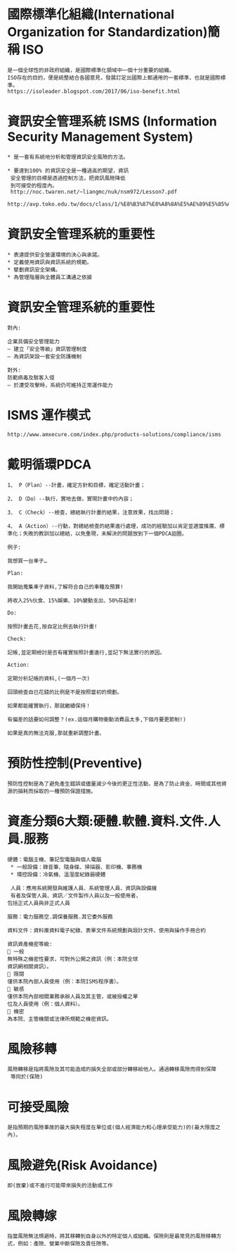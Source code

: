 # 國際標準化組織(International Organization for Standardization)簡稱 ISO
````
是一個全球性的非政府組織，是國際標準化領域中一個十分重要的組織。
ISO存在的目的，便是統整結合各國意見，發展訂定出國際上都通用的一套標準，也就是國際標準。
https://isoleader.blogspot.com/2017/06/iso-benefit.html

````` 
# 資訊安全管理系統 ISMS (Information Security Management System)
~~~
* 是一套有系統地分析和管理資訊安全風險的方法。

* 要達到100% 的資訊安全是一種過高的期望，資訊
 安全管理的目標是透過控制方法，把資訊風險降低
 到可接受的程度內。
 http://noc.twaren.net/~liangmc/nuk/nsm972/Lesson7.pdf
 http://avp.toko.edu.tw/docs/class/1/%E8%B3%87%E8%A8%8A%E5%AE%89%E5%85%A8%E7%AE%A1%E7%90%86%E5%88%B6%E5%BA%A6(ISMS)%E7%B0%A1%E4%BB%8B(%E5%AF%AC%E9%A0%BB).pdf
~~~
# 資訊安全管理系統的重要性
~~~
* 表達提供安全營運環境的決心與承諾。
* 定義使用資訊與資訊系統的規範。
* 擘劃資訊安全架構。
* 為管理階層與全體員工溝通之依據
~~~
# 資訊安全管理系統的重要性
~~~
對內:

企業具備安全管理能力
– 建立「安全等級」資訊管理制度
– 為資訊架設一套安全防護機制

對外:
防範病毒及駭客入侵
– 於遭受攻擊時，系統仍可維持正常運作能力
~~~
# ISMS 運作模式 
~~~
http://www.amxecure.com/index.php/products-solutions/compliance/isms
~~~
# 戴明循環PDCA 
~~~
1、 P（Plan）--計畫，確定方針和目標，確定活動計畫；

2、 D（Do）--執行，實地去做，實現計畫中的內容；

3、 C（Check）--檢查，總結執行計畫的結果，注意效果，找出問題；

4、 A（Action）--行動，對總結檢查的結果進行處理，成功的經驗加以肯定並適當推廣、標準化；失敗的教訓加以總結，以免重現，未解決的問題放到下一個PDCA迴圈。

例子:

我想買一台車子…

Plan:

我開始蒐集車子資料,了解符合自己的車種及預算!

將收入25%伙食、15%娛樂、10%變動支出、50%存起來!

Do:

按照計畫去花,按自定比例去執行計畫!

Check:

記帳,並定期檢討是否有確實按照計畫進行,並記下無法實行的原因。

Action:

定期分析記帳的資料,(一個月一次)

回頭檢查自已花錢的比例是不是按照當初的規劃。

如果都能確實執行，那就繼續保持！

有偏差的話要如何調整？(ex.這個月購物衝動消費品太多,下個月要更節制!)

如果是真的無法克服,那就重新調整計畫。
~~~
# 預防性控制(Preventive) 
~~~
預防性控制是為了避免產生錯誤或儘量減少今後的更正性活動，是為了防止資金、時間或其他資源的損耗而採取的一種預防保證措施。
~~~
# 資產分類6大類:硬體.軟體.資料.文件.人員.服務
~~~
硬體：電腦主機、筆記型電腦與個人電腦
 * 一般設備：錄音筆、隨身碟、掃描器、影印機、事務機
 * 環控設備：冷氣機、溫溼度紀錄器硬體
 
 人員：應用系統開發與維護人員、系統管理人員、資訊與設備擁
 有者及保管人員、資訊／文件製作人員以及一般使用者，
包括正式人員與非正式人員

服務：電力服務空.調保養服務.其它委外服務

資料文件：資料庫資料電子紀錄、表單文件系統規劃與設計文件、使用與操作手冊合約

資訊資產機密等級:
 一般
無特殊之機密性要求，可對外公開之資訊（例：本院全球
資訊網相關資訊）。
 限閱
僅供本院內部人員使用（例：本院ISMS程序書）。
 敏感
僅供本院內部相關業務承辦人員及其主管，或被授權之單
位及人員使用（例：個人資料）。
 機密
為本院、主管機關或法律所規範之機密資訊。
~~~
# 風險移轉 
~~~
風險轉移是指將風險及其可能造成的損失全部或部分轉移給他人。通過轉移風險而得到保障
 等同於(保險)
~~~
# 可接受風險
~~~
是指預期的風險事故的最大損失程度在單位或(個人經濟能力和心理承受能力)的(最大限度之內)。
~~~
# 風險避免(Risk Avoidance)
~~~
即(放棄)或不進行可能帶來損失的活動或工作
~~~
# 風險轉嫁
~~~
指當風險無法規避時，將其移轉到自身以外的特定個人或組織。保險則是最常見的風險移轉方式，例如：產險、營業中斷保險及責任險等。
~~~







